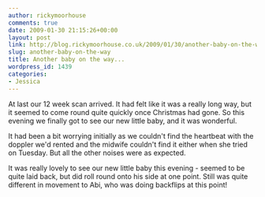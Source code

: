 ```yaml
---
author: rickymoorhouse
comments: true
date: 2009-01-30 21:15:26+00:00
layout: post
link: http://blog.rickymoorhouse.co.uk/2009/01/30/another-baby-on-the-way/
slug: another-baby-on-the-way
title: Another baby on the way...
wordpress_id: 1439
categories:
- Jessica
---
```


At last our 12 week scan arrived. It had felt like it was a really long way, but it seemed to come round quite quickly once Christmas had gone. So this evening we finally got to see our new little baby, and it was wonderful.




It had been a bit worrying initially as we couldn't find the heartbeat with the doppler we'd rented and the midwife couldn't find it either when she tried on Tuesday. But all the other noises were as expected.




It was really lovely to see our new little baby this evening - seemed to be quite laid back, but did roll round onto his side at one point. Still was quite different in movement to Abi, who was doing backflips at this point!
